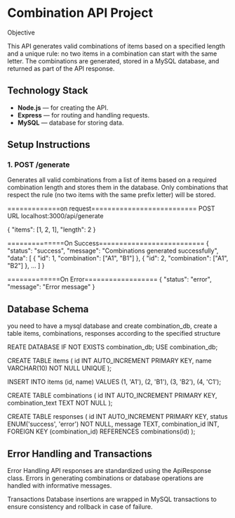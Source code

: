 # Combination API Project

Objective

This API generates valid combinations of items based on a specified length and a unique rule: no two items in a combination can start with the same letter. The combinations are generated, stored in a MySQL database, and returned as part of the API response.

## Technology Stack

- **Node.js** — for creating the API.
- **Express** — for routing and handling requests.
- **MySQL** — database for storing data.


## Setup Instructions

### 1. POST /generate

Generates all valid combinations from a list of items based on a required combination length and stores them in the database. Only combinations that respect the rule (no two items with the same prefix letter) will be stored.

=============on request==========================
POST URL localhost:3000/api/generate

{
  "items": [1, 2, 1],
  "length": 2
}

==============On Success==========================
{
  "status": "success",
  "message": "Combinations generated successfully",
  "data": [
    { "id": 1, "combination": ["A1", "B1"] },
    { "id": 2, "combination": ["A1", "B2"] },
    ...
  ]
}

=============On Error==================
{
  "status": "error",
  "message": "Error message"
}

## Database Schema
you need to have a mysql database and create combination_db, create a table items, combinations, responses according to the specified structure

REATE DATABASE IF NOT EXISTS combination_db;
USE combination_db;

CREATE TABLE items (
    id INT AUTO_INCREMENT PRIMARY KEY,
    name VARCHAR(10) NOT NULL UNIQUE
);

INSERT INTO items (id, name) VALUES
(1, 'A1'),
(2, 'B1'),
(3, 'B2'),
(4, 'C1');


CREATE TABLE combinations (
    id INT AUTO_INCREMENT PRIMARY KEY,
    combination_text TEXT NOT NULL
);

CREATE TABLE responses (
    id INT AUTO_INCREMENT PRIMARY KEY,
    status ENUM('success', 'error') NOT NULL,
    message TEXT,
    combination_id INT,
    FOREIGN KEY (combination_id) REFERENCES combinations(id)
);


## Error Handling and Transactions
Error Handling API responses are standardized using the ApiResponse class. Errors in generating combinations or database operations are handled with informative messages.

Transactions Database insertions are wrapped in MySQL transactions to ensure consistency and rollback in case of failure.
